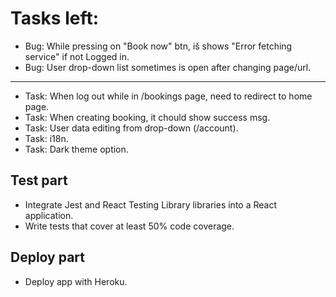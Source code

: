 # Tasks left:

- Bug: While pressing on "Book now" btn, iš shows "Error fetching service" if not Logged in.
- Bug: User drop-down list sometimes is open after changing page/url.

---

- Task: When log out while in /bookings page, need to redirect to home page.
- Task: When creating booking, it chould show success msg.
- Task: User data editing from drop-down (/account).
- Task: i18n.
- Task: Dark theme option.

## Test part

- Integrate Jest and React Testing Library libraries into a React application.
- Write tests that cover at least 50% code coverage.

## Deploy part

- Deploy app with Heroku.
